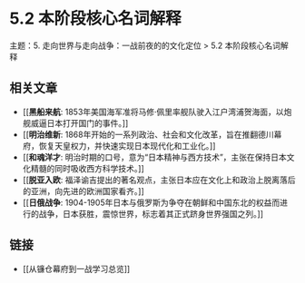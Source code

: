 # 5.2 本阶段核心名词解释

主题：5. 走向世界与走向战争：一战前夜的的文化定位 > 5.2 本阶段核心名词解释

## 相关文章

- [[**黑船来航**: 1853年美国海军准将马修·佩里率舰队驶入江户湾浦贺海面，以炮舰威逼日本打开国门的事件。]]
- [[**明治维新**: 1868年开始的一系列政治、社会和文化改革，旨在推翻德川幕府，恢复天皇权力，并快速实现日本现代化和工业化。]]
- [[**和魂洋才**: 明治时期的口号，意为“日本精神与西方技术”，主张在保持日本文化精髓的同时吸收西方科学技术。]]
- [[**脱亚入欧**: 福泽谕吉提出的著名观点，主张日本应在文化上和政治上脱离落后的亚洲，向先进的欧洲国家看齐。]]
- [[**日俄战争**: 1904-1905年日本与俄罗斯为争夺在朝鲜和中国东北的权益而进行的战争，日本获胜，震惊世界，标志着其正式跻身世界强国之列。]]

## 链接

- [[从镰仓幕府到一战学习总览]]
